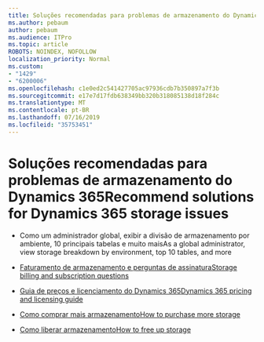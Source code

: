 ```yaml
---
title: Soluções recomendadas para problemas de armazenamento do Dynamics 365
ms.author: pebaum
author: pebaum
ms.audience: ITPro
ms.topic: article
ROBOTS: NOINDEX, NOFOLLOW
localization_priority: Normal
ms.custom:
- "1429"
- "6200006"
ms.openlocfilehash: c1e0ed2c541427705ac97936cdb7b350897a7f3b
ms.sourcegitcommit: e17e7d17fdb638349bb320b318085138d18f284c
ms.translationtype: MT
ms.contentlocale: pt-BR
ms.lasthandoff: 07/16/2019
ms.locfileid: "35753451"
---
```

# <a name="recommend-solutions-for-dynamics-365-storage-issues"></a><span data-ttu-id="0c9bc-102">Soluções recomendadas para problemas de armazenamento do Dynamics 365</span><span class="sxs-lookup"><span data-stu-id="0c9bc-102">Recommend solutions for Dynamics 365 storage issues</span></span>

* <span data-ttu-id="0c9bc-103">Como um administrador global, exibir a divisão de armazenamento por ambiente, 10 principais tabelas e muito mais</span><span class="sxs-lookup"><span data-stu-id="0c9bc-103">As a global administrator, view storage breakdown by environment, top 10 tables, and more</span></span>

* [<span data-ttu-id="0c9bc-104">Faturamento de armazenamento e perguntas de assinatura</span><span class="sxs-lookup"><span data-stu-id="0c9bc-104">Storage billing and subscription questions</span></span>](https://docs.microsoft.com/dynamics365/customer-engagement/admin/contact-information-microsoft-dynamics-365-online-billing-support)

* [<span data-ttu-id="0c9bc-105">Guia de preços e licenciamento do Dynamics 365</span><span class="sxs-lookup"><span data-stu-id="0c9bc-105">Dynamics 365 pricing and licensing guide</span></span>](https://dynamics.microsoft.com/pricing/)

* [<span data-ttu-id="0c9bc-106">Como comprar mais armazenamento</span><span class="sxs-lookup"><span data-stu-id="0c9bc-106">How to purchase more storage</span></span>](https://docs.microsoft.com/en-us/dynamics365/customer-engagement/admin/manage-storage#add-storage-to-dynamics-365-online)

* [<span data-ttu-id="0c9bc-107">Como liberar armazenamento</span><span class="sxs-lookup"><span data-stu-id="0c9bc-107">How to free up storage</span></span>](https://docs.microsoft.com/dynamics365/customer-engagement/admin/free-storage-space)
